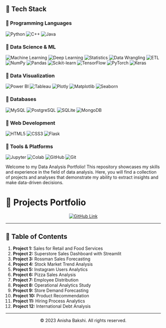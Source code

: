 ## 🚀 Tech Stack

### 🔹 Programming Languages
![Python](https://img.shields.io/badge/Python-3776AB?style=for-the-badge&logo=python&logoColor=white)
![C++](https://img.shields.io/badge/C++-00599C?style=for-the-badge&logo=c%2B%2B&logoColor=white)
![Java](https://img.shields.io/badge/Java-007396?style=for-the-badge&logo=java&logoColor=white)


### 🔹 Data Science & ML
![Machine Learning](https://img.shields.io/badge/Machine%20Learning-102230?style=for-the-badge&logo=ai&logoColor=white)
![Deep Learning](https://img.shields.io/badge/Deep%20Learning-FF6F00?style=for-the-badge&logo=deeplearning.ai&logoColor=white)
![Statistics](https://img.shields.io/badge/Statistics-006600?style=for-the-badge)
![Data Wrangling](https://img.shields.io/badge/Data%20Wrangling-4B8BBE?style=for-the-badge&logo=pandas&logoColor=white)
![ETL](https://img.shields.io/badge/ETL%20Processes-444444?style=for-the-badge&logo=apacheairflow&logoColor=white)
![NumPy](https://img.shields.io/badge/NumPy-013243?style=for-the-badge&logo=numpy&logoColor=white)
![Pandas](https://img.shields.io/badge/Pandas-150458?style=for-the-badge&logo=pandas&logoColor=white)
![Scikit-learn](https://img.shields.io/badge/Scikit--Learn-F7931E?style=for-the-badge&logo=scikit-learn&logoColor=white)
![TensorFlow](https://img.shields.io/badge/TensorFlow-FF6F00?style=for-the-badge&logo=tensorflow&logoColor=white)
![PyTorch](https://img.shields.io/badge/PyTorch-EE4C2C?style=for-the-badge&logo=pytorch&logoColor=white)
![Keras](https://img.shields.io/badge/Keras-D00000?style=for-the-badge&logo=keras&logoColor=white)

### 🔹 Data Visualization
![Power BI](https://img.shields.io/badge/PowerBI-F2C811?style=for-the-badge&logo=powerbi&logoColor=black)
![Tableau](https://img.shields.io/badge/Tableau-E97627?style=for-the-badge&logo=tableau&logoColor=white)
![Plotly](https://img.shields.io/badge/Plotly-3F4F75?style=for-the-badge&logo=plotly&logoColor=white)
![Matplotlib](https://img.shields.io/badge/Matplotlib-11557C?style=for-the-badge&logo=matplotlib&logoColor=white)
![Seaborn](https://img.shields.io/badge/Seaborn-2B4F6D?style=for-the-badge)

### 🔹 Databases
![MySQL](https://img.shields.io/badge/MySQL-005C84?style=for-the-badge&logo=mysql&logoColor=white)
![PostgreSQL](https://img.shields.io/badge/PostgreSQL-316192?style=for-the-badge&logo=postgresql&logoColor=white)
![SQLite](https://img.shields.io/badge/SQLite-003B57?style=for-the-badge&logo=sqlite&logoColor=white)
![MongoDB](https://img.shields.io/badge/MongoDB-4EA94B?style=for-the-badge&logo=mongodb&logoColor=white)

### 🔹 Web Development
![HTML5](https://img.shields.io/badge/HTML5-E34F26?style=for-the-badge&logo=html5&logoColor=white)
![CSS3](https://img.shields.io/badge/CSS3-1572B6?style=for-the-badge&logo=css3&logoColor=white)
![Flask](https://img.shields.io/badge/Flask-000000?style=for-the-badge&logo=flask&logoColor=white)


### 🔹 Tools & Platforms
![Jupyter](https://img.shields.io/badge/Jupyter-F37626?style=for-the-badge&logo=jupyter&logoColor=white)
![Colab](https://img.shields.io/badge/Google_Colab-F9AB00?style=for-the-badge&logo=google-colab&logoColor=black)
![GitHub](https://img.shields.io/badge/GitHub-100000?style=for-the-badge&logo=github&logoColor=white)
![Git](https://img.shields.io/badge/Git-F05032?style=for-the-badge&logo=git&logoColor=white)


Welcome to my Data Analysis Portfolio! This repository showcases my skills and experience in the field of data analysis. Here, you will find a collection of projects and analyses that demonstrate my ability to extract insights and make data-driven decisions.


# 📘 Projects Portfolio

<p align="center">
  <a href="https://github.com/anisha-bakshi" target="_blank">
    <img src="https://img.shields.io/badge/View%20on%20GitHub-181717?style=for-the-badge&logo=github&logoColor=white" alt="GitHub Link"/>
  </a>
</p>

---

## 📑 Table of Contents

1. **Project 1:** Sales for Retail and Food Services  
2. **Project 2:** Superstore Sales Dashboard with Streamlit  
3. **Project 3:** Rossman Sales Forecasting  
4. **Project 4:** Stock Market Trend Analysis  
5. **Project 5:** Instagram Users Analytics  
6. **Project 6:** Pizza Sales Analysis  
7. **Project 7:** Employee Distribution  
8. **Project 8:** Operational Analytics Study  
9. **Project 9:** Store Demand Forecasting  
10. **Project 10:** Product Recommendation  
11. **Project 11:** Hiring Process Analytics  
12. **Project 12:** International Debt Analysis  

---

<p align="center">
  © 2023 Anisha Bakshi. All rights reserved.
</p>
